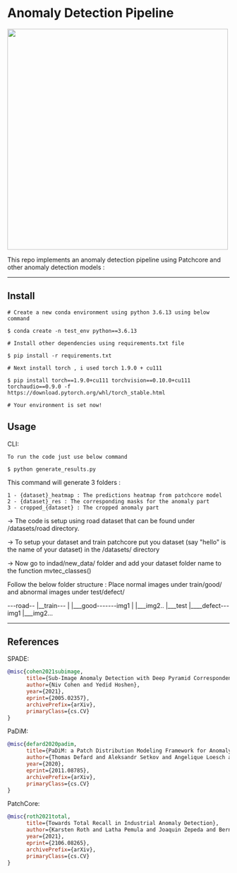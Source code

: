 # Anomaly Detection Pipeline



<img src="docs/example_anomaly_maps.png" width="500"/>

This repo implements an anomaly detection pipeline using Patchcore and other anomaly detection models :


---

## Install

```shell
# Create a new conda environment using python 3.6.13 using below command

$ conda create -n test_env python==3.6.13

# Install other dependencies using requirements.txt file

$ pip install -r requirements.txt

# Next install torch , i used torch 1.9.0 + cu111

$ pip install torch==1.9.0+cu111 torchvision==0.10.0+cu111 torchaudio==0.9.0 -f https://download.pytorch.org/whl/torch_stable.html

# Your environment is set now!
```

## Usage

CLI:
```shell
To run the code just use below command

$ python generate_results.py
```
This command will generate 3 folders : 

    1 - {dataset}_heatmap : The predictions heatmap from patchcore model
    2 - {dataset}_res : The corresponding masks for the anomaly part
    3 - cropped_{dataset} : The cropped anomaly part

-> The code is setup using road dataset that can be found under /datasets/road directory.

-> To setup your dataset and train patchcore put you dataset (say "hello" is the name of your dataset) in the /datasets/ directory

-> Now go to indad/new_data/ folder and add your dataset folder name to the function mvtec_classes()

Follow the below folder structure : Place normal images under train/good/  and abnormal images under test/defect/

---road--
         |__train---
         |          |___good-------img1
         |                      |___img2..
         |___test
                |____defect---img1
                           |___img2...
         


---



## References

SPADE:
```bibtex
@misc{cohen2021subimage,
      title={Sub-Image Anomaly Detection with Deep Pyramid Correspondences}, 
      author={Niv Cohen and Yedid Hoshen},
      year={2021},
      eprint={2005.02357},
      archivePrefix={arXiv},
      primaryClass={cs.CV}
}
```

PaDiM:
```bibtex
@misc{defard2020padim,
      title={PaDiM: a Patch Distribution Modeling Framework for Anomaly Detection and Localization}, 
      author={Thomas Defard and Aleksandr Setkov and Angelique Loesch and Romaric Audigier},
      year={2020},
      eprint={2011.08785},
      archivePrefix={arXiv},
      primaryClass={cs.CV}
}
```

PatchCore:
```bibtex
@misc{roth2021total,
      title={Towards Total Recall in Industrial Anomaly Detection}, 
      author={Karsten Roth and Latha Pemula and Joaquin Zepeda and Bernhard Schölkopf and Thomas Brox and Peter Gehler},
      year={2021},
      eprint={2106.08265},
      archivePrefix={arXiv},
      primaryClass={cs.CV}
}
```
